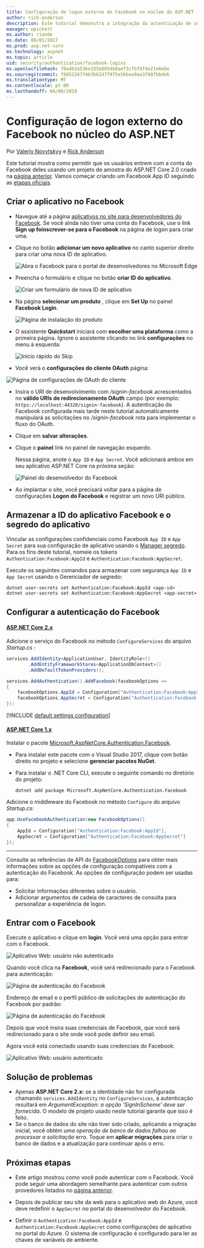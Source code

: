 ```yaml
---
title: Configuração de logon externo do Facebook no núcleo do ASP.NET
author: rick-anderson
description: Este tutorial demonstra a integração da autenticação de usuário de conta do Facebook em um aplicativo existente do ASP.NET Core.
manager: wpickett
ms.author: riande
ms.date: 08/01/2017
ms.prod: asp.net-core
ms.technology: aspnet
ms.topic: article
uid: security/authentication/facebook-logins
ms.openlocfilehash: 70a4b2e53be335b8854b0aef3cfbf8f4e21e6ebe
ms.sourcegitcommit: f8852267f463b62d7f975e56bea9aa3f68fbbdeb
ms.translationtype: MT
ms.contentlocale: pt-BR
ms.lasthandoff: 04/06/2018
---
```

# <a name="facebook-external-login-setup-in-aspnet-core"></a>Configuração de logon externo do Facebook no núcleo do ASP.NET

Por [Valeriy Novytskyy](https://github.com/01binary) e [Rick Anderson](https://twitter.com/RickAndMSFT)

Este tutorial mostra como permitir que os usuários entrem com a conta do Facebook deles usando um projeto de amostra do ASP.NET Core 2.0 criado na [página anterior](xref:security/authentication/social/index). Vamos começar criando um Facebook App ID seguindo as [etapas oficiais](https://developers.facebook.com).

## <a name="create-the-app-in-facebook"></a>Criar o aplicativo no Facebook

*  Navegue até a página [aplicativos no site para desenvolvedores do Facebook](https://developers.facebook.com/apps/). Se você ainda não tiver uma conta do Facebook, use o link **Sign up foinscrever-se para o Facebook** na página de logon para criar uma.

* Clique no botão **adicionar um novo aplicativo** no canto superior direito para criar uma nova ID de aplicativo.

   ![Abra o Facebook para o portal de desenvolvedores no Microsoft Edge](index/_static/FBMyApps.png)

* Preencha o formulário e clique no botão **criar ID do aplicativo**.

   ![Criar um formulário de nova ID de aplicativo](index/_static/FBNewAppId.png)

* Na página **selecionar um produto** , clique em **Set Up** no painel **Facebook Login**.

   ![Página de instalação do produto](index/_static/FBProductSetup.png)

* O assistente **Quickstart** iniciará com **escolher uma plataforma** como a primeira página. Ignore o assistente clicando no link **configurações** no menu à esquerda:

   ![Início rápido do Skip](index/_static/FBSkipQuickStart.png)

* Você verá o **configurações do cliente OAuth** página:

![Página de configurações de OAuth do cliente](index/_static/FBOAuthSetup.png)

* Insira o URI de desenvolvimento com */signin-facebook* acrescentados no **válido URIs de redirecionamento OAuth** campo (por exemplo: `https://localhost:44320/signin-facebook`). A autenticação do Facebook configurada mais tarde neste tutorial automaticamente manipulará as solicitações no */signin-facebook* rota para implementar o fluxo do OAuth.

* Clique em **salvar alterações**.

* Clique o **painel** link no painel de navegação esquerdo. 

    Nessa página, anote o `App ID` e `App Secret`. Você adicionará ambos em seu aplicativo ASP.NET Core na próxima seção:

   ![Painel do desenvolvedor do Facebook](index/_static/FBDashboard.png)

* Ao implantar o site, você precisará voltar para a página de configurações **Logon do Facebook** e registrar um novo URI público.

## <a name="store-facebook-app-id-and-app-secret"></a>Armazenar a ID do aplicativo Facebook e o segredo do aplicativo

Vincular as configurações confidenciais como Facebook `App ID` e `App Secret` para sua configuração de aplicativo usando o [Manager segredo](xref:security/app-secrets). Para os fins deste tutorial, nomeie os tokens `Authentication:Facebook:AppId` e `Authentication:Facebook:AppSecret`.

Execute os seguintes comandos para armazenar com segurança `App ID` e `App Secret` usando o Gerenciador de segredo:

```console
dotnet user-secrets set Authentication:Facebook:AppId <app-id>
dotnet user-secrets set Authentication:Facebook:AppSecret <app-secret>
```

## <a name="configure-facebook-authentication"></a>Configurar a autenticação do Facebook

#### <a name="aspnet-core-2xtabaspnetcore2x"></a>[ASP.NET Core 2.x](#tab/aspnetcore2x/)
Adicione o serviço do Facebook no método `ConfigureServices` do arquivo *Startup.cs* :

```csharp
services.AddIdentity<ApplicationUser, IdentityRole>()
        .AddEntityFrameworkStores<ApplicationDbContext>()
        .AddDefaultTokenProviders();

services.AddAuthentication().AddFacebook(facebookOptions =>
{
    facebookOptions.AppId = Configuration["Authentication:Facebook:AppId"];
    facebookOptions.AppSecret = Configuration["Authentication:Facebook:AppSecret"];
});
```

[!INCLUDE [default settings configuration](includes/default-settings.md)]

#### <a name="aspnet-core-1xtabaspnetcore1x"></a>[ASP.NET Core 1.x](#tab/aspnetcore1x/)
Instalar o pacote [Microsoft.AspNetCore.Authentication.Facebook](https://www.nuget.org/packages/Microsoft.AspNetCore.Authentication.Facebook).

* Para instalar este pacote com o Visual Studio 2017, clique com botão direito no projeto e selecione **gerenciar pacotes NuGet**.
* Para instalar o .NET Core CLI, execute o seguinte comando no diretório do projeto:

   `dotnet add package Microsoft.AspNetCore.Authentication.Facebook`

Adicione o middleware do Facebook no método `Configure` do arquivo *Startup.cs*:

```csharp
app.UseFacebookAuthentication(new FacebookOptions()
{
    AppId = Configuration["Authentication:Facebook:AppId"],
    AppSecret = Configuration["Authentication:Facebook:AppSecret"]
});
```

* * *
Consulte as referências de API do [FacebookOptions](https://docs.microsoft.com/aspnet/core/api/microsoft.aspnetcore.builder.facebookoptions) para obter mais informações sobre as opções de configuração compatíveis com a autenticação do Facebook. As opções de configuração podem ser usadas para:

* Solicitar informações diferentes sobre o usuário.
* Adicionar argumentos de cadeia de caracteres de consulta para personalizar a experiência de logon.

## <a name="sign-in-with-facebook"></a>Entrar com o Facebook

Execute o aplicativo e clique em **login**. Você verá uma opção para entrar com o Facebook.

![Aplicativo Web: usuário não autenticado](index/_static/DoneFacebook.png)

Quando você clica na **Facebook**, você será redirecionado para o Facebook para autenticação:

![Página de autenticação do Facebook](index/_static/FBLogin.png)

Endereço de email e o perfil público de solicitações de autenticação do Facebook por padrão:

![Página de autenticação do Facebook](index/_static/FBLoginDone.png)

Depois que você insira suas credenciais de Facebook, que você será redirecionado para o site onde você pode definir seu email.

Agora você está conectado usando suas credenciais do Facebook:

![Aplicativo Web: usuário autenticado](index/_static/Done.png)

## <a name="troubleshooting"></a>Solução de problemas

* Apenas **ASP.NET Core 2.x:** se a identidade não for configurada chamando `services.AddIdentity` no `ConfigureServices`, a autenticação resultará em *ArgumentException: a opção 'SignInScheme' deve ser fornecida*. O modelo de projeto usado neste tutorial garante que isso é feito.
* Se o banco de dados do site não tiver sido criado, aplicando a migração inicial, você obtém *uma operação de banco de dados falhou ao processar a solicitação* erro. Toque em **aplicar migrações** para criar o banco de dados e a atualização para continuar após o erro.

## <a name="next-steps"></a>Próximas etapas

* Este artigo mostrou como você pode autenticar com o Facebook. Você pode seguir uma abordagem semelhante para autenticar com outros provedores listados no [página anterior](xref:security/authentication/social/index).

* Depois de publicar seu site da web para o aplicativo web do Azure, você deve redefinir o `AppSecret` no portal do desenvolvedor do Facebook.

* Definir o `Authentication:Facebook:AppId` e `Authentication:Facebook:AppSecret` como configurações de aplicativo no portal do Azure. O sistema de configuração é configurado para ler as chaves de variáveis de ambiente.
